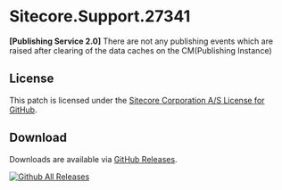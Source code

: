 # Sitecore.Support.27341
**[Publishing Service 2.0]** There are not any publishing events which are raised after clearing of the data caches on the CM(Publishing Instance)

## License  
This patch is licensed under the [Sitecore Corporation A/S License for GitHub](https://github.com/sitecoresupport/Sitecore.Support.27341/blob/master/LICENSE).  

## Download  
Downloads are available via [GitHub Releases](https://github.com/sitecoresupport/Sitecore.Support.27341/releases).  

[![Github All Releases](https://img.shields.io/github/downloads/SitecoreSupport/Sitecore.Support.27341/total.svg)](https://github.com/SitecoreSupport/Sitecore.Support.27341/releases)
